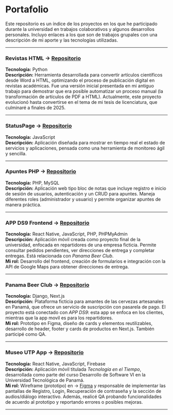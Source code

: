 # Portafolio
Este repositorio es un índice de los proyectos en los que he participado durante la universidad en trabajos colaborativos y algunos desarrollos personales. Incluyo enlaces a los que son de trabajos grupales con una descripción de mi aporte y las tecnologías utilizadas. 

---

### Revistas HTML → [Repositorio](https://github.com/madelaineeee/Revistas_HTML)  
**Tecnología:** Python  
**Descripción:** Herramienta desarrollada para convertir artículos científicos desde Word a HTML, optimizando el proceso de publicación digital en revistas académicas. Fue una versión inicial presentada en mi antiguo trabajo para demostrar que era posible automatizar un proceso manual (la transformación de artículos de PDF a HTML). Actualmente, este proyecto evolucionó hasta convertirse en el tema de mi tesis de licenciatura, que culminaré a finales de 2025.  

---

### StatusPage → [Repositorio](https://github.com/madelaineeee/StatusPage)  
**Tecnología:** JavaScript  
**Descripción:** Aplicación diseñada para mostrar en tiempo real el estado de servicios y aplicaciones, pensada como una herramienta de monitoreo ágil y sencilla.  

---

### Apuntes PHP → [Repositorio](https://github.com/madelaineeee/Apuntes-PHP)  
**Tecnología:** PHP, MySQL  
**Descripción:** Aplicación web tipo bloc de notas que incluye registro e inicio de sesión de usuarios, autenticación y un CRUD para apuntes. Maneja diferentes roles (administrador y usuario) y permite organizar apuntes de manera práctica.  

---

### APP DS9 Frontend → [Repositorio](https://github.com/Bryan0502/APP_DS9-FRONTEND)  
**Tecnología:** React Native, JavaScript, PHP, PHPMyAdmin  
**Descripción:** Aplicación móvil creada como proyecto final de la universidad, enfocada en repartidores de una empresa ficticia. Permite consultar pedidos pendientes, ver direcciones de entrega y completar entregas. Está relacionada con *Panama Beer Club*.  
**Mi rol:** Desarrollo del frontend, creación de formularios e integración con la API de Google Maps para obtener direcciones de entrega.  

---

### Panama Beer Club → [Repositorio](https://github.com/Yyauw/panamabeerclub)  
**Tecnología:** Django, Next.js  
**Descripción:** Plataforma ficticia para amantes de las cervezas artesanales en Panamá, que ofrece un servicio de suscripción con pasarela de pago. El proyecto está conectado con *APP DS9*: esta app se enfoca en los clientes, mientras que la app movil es para los repartidores.  
**Mi rol:** Prototipo en Figma, diseño de cards y elementos reutilizables, desarrollo de header, footer y cards de productos en Next.js. También participé como QA.  

---

### Museo UTP App → [Repositorio](https://github.com/Polar1920/museo-utp-app)  
**Tecnología:** React Native, JavaScript, Firebase  
**Descripción:** Aplicación móvil titulada *Tecnología en el Tiempo*, desarrollada como parte del curso Desarrollo de Software VI en la Universidad Tecnológica de Panamá.  
**Mi rol:** Wireframe (prototipo) en → [Figma](https://www.figma.com/file/5aPtaQ1VVf1tjEK29omzzV/Museo?type=design&node-id=0%3A1&mode=design&t=ufkGRbtgOxJFi67n-1 ) y responsable de implementar las pantallas de Registro, Login, Recuperación de contraseña y la sección de audios/diálogo interactivo. Además, realicé QA probando funcionalidades de acuerdo al prototipo y reportando errores o posibles mejoras.  

---


